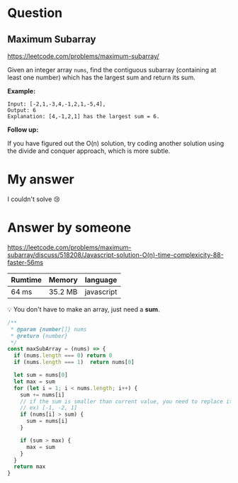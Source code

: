 # Question
## Maximum Subarray

https://leetcode.com/problems/maximum-subarray/

Given an integer array `nums`, find the contiguous subarray (containing at least one number) which has the largest sum and return its sum.

**Example:**

```
Input: [-2,1,-3,4,-1,2,1,-5,4],
Output: 6
Explanation: [4,-1,2,1] has the largest sum = 6.
```

**Follow up:**

If you have figured out the O(n) solution, try coding another solution using the divide and conquer approach, which is more subtle.

# My answer

I couldn't solve :cry:

# Answer by someone

https://leetcode.com/problems/maximum-subarray/discuss/518208/Javascript-solution-O(n)-time-complexicity-88-faster-56ms

|Rumtime|Memory|language|
|----|-----|-----|
|64 ms|35.2 MB|javascript|

:bulb: You don't have to make an array, just need a **sum**.

```javascript
/**
 * @param {number[]} nums
 * @return {number}
 */
const maxSubArray = (nums) => {
  if (nums.length === 0) return 0
  if (nums.length === 1)  return nums[0]

  let sum = nums[0]
  let max = sum
  for (let i = 1; i < nums.length; i++) {
    sum += nums[i]
    // if the sum is smaller than current value, you need to replace it with cuurent value because the sum which is removed current value is less than 0 and you don't need it.
    // ex) [-1, -2, 1]
    if (nums[i] > sum) {
      sum = nums[i]
    }

    if (sum > max) {
      max = sum
    }
  }
  return max
}
```
